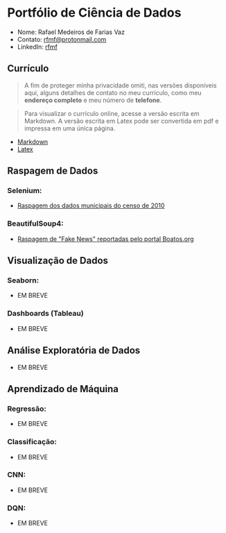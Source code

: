 # Portfólio de Ciência de Dados

- Nome: Rafael Medeiros de Farias Vaz
- Contato: [rfmf@protonmail.com](mailto:rfmf@protonmail.com)
- LinkedIn: [rfmf](https://www.linkedin.com/in/rfmf/)

## Currículo

> A fim de proteger minha privacidade omiti, nas versões disponíveis aqui, alguns detalhes de contato no meu currículo, como meu **endereço completo** e meu número de **telefone**.

> Para visualizar o currículo online, acesse a versão escrita em Markdown. A versão escrita em Latex pode ser convertida em pdf e impressa em uma única página.

- [Markdown](https://github.com/rfmf/ds_portfolio/blob/master/Curriculum/curriculum.md)
- [Latex](https://github.com/rfmf/ds_portfolio/blob/master/Curriculum/curriculum.tex)

## Raspagem de Dados

### Selenium:

- [Raspagem dos dados municipais do censo de 2010](https://github.com/rfmf/ds_portfolio/blob/master/Web%20Scraping/Dados%20Municipais%20do%20Ultimo%20Censo%20-%20IBGE/ibge-scrapper.ipynb)

### BeautifulSoup4:

- [Raspagem de "Fake News" reportadas pelo portal Boatos.org](https://github.com/rfmf/ds_portfolio/blob/master/Web%20Scraping/Fake%20News%20do%20portal%20Boatos.org/boatos.org-scrapper.ipynb)

## Visualização de Dados

### Seaborn:

- EM BREVE

### Dashboards (Tableau)

- EM BREVE

## Análise Exploratória de Dados

- EM BREVE

## Aprendizado de Máquina

### Regressão:

- EM BREVE

### Classificação:

- EM BREVE

### CNN:

- EM BREVE

### DQN:

- EM BREVE
